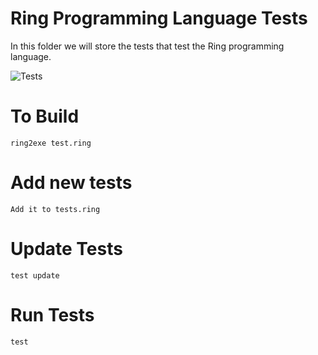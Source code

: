 Ring Programming Language Tests
===============================

In this folder we will store the tests that test the Ring programming language.

![Tests](https://github.com/ring-lang/ring/blob/master/tests/screen_shot.png)


# To Build 

	ring2exe test.ring

# Add new tests 

	Add it to tests.ring

# Update Tests  

	test update 

# Run Tests 

	test
